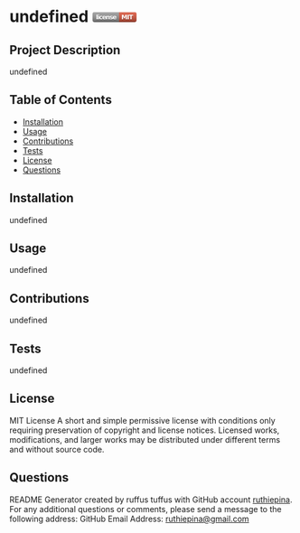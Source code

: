 # undefined <svg xmlns="http://www.w3.org/2000/svg" xmlns:xlink="http://www.w3.org/1999/xlink" width="78" height="18" role="img" aria-label="license: MIT"><title>license: MIT</title><linearGradient id="s" x2="0" y2="100%"><stop offset="0"  stop-color="#fff" stop-opacity=".7"/><stop offset=".1" stop-color="#aaa" stop-opacity=".1"/><stop offset=".9" stop-color="#000" stop-opacity=".3"/><stop offset="1"  stop-color="#000" stop-opacity=".5"/></linearGradient><clipPath id="r"><rect width="78" height="18" rx="4" fill="#fff"/></clipPath><g clip-path="url(#r)"><rect width="47" height="18" fill="#9f9f9f"/><rect x="47" width="31" height="18" fill="#e05d44"/><rect width="78" height="18" fill="url(#s)"/></g><g fill="#fff" text-anchor="middle" font-family="Verdana,Geneva,DejaVu Sans,sans-serif" text-rendering="geometricPrecision" font-size="110"><text aria-hidden="true" x="245" y="140" fill="#010101" fill-opacity=".3" transform="scale(.1)" textLength="370">license</text><text x="245" y="130" transform="scale(.1)" fill="#fff" textLength="370">license</text><text aria-hidden="true" x="615" y="140" fill="#010101" fill-opacity=".3" transform="scale(.1)" textLength="210">MIT</text><text x="615" y="130" transform="scale(.1)" fill="#fff" textLength="210">MIT</text></g></svg>
## Project Description
undefined
## Table of Contents
-  [Installation](#installation)
-  [Usage](#usage)
-  [Contributions](#contributions)
-  [Tests](#tests)
-  [License](#license)
-  [Questions](#questions)
## Installation
undefined
## Usage
undefined
## Contributions
undefined
## Tests
undefined
## License
MIT License
A short and simple permissive license with conditions only requiring preservation of copyright and license notices. Licensed works, modifications, and larger works may be distributed under different terms and without source code.
## Questions
README Generator created by ruffus tuffus with GitHub account [ruthiepina](https://github.com/ruthiepina).
For any additional questions or comments, please send a message to the following address:
GitHub Email Address: <ruthiepina@gmail.com>
